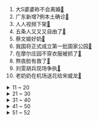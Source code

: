 1. 大S婆婆称不会离婚[:link:](https://s.weibo.com/weibo?q=%23大S婆婆称不会离婚%23&Refer=top)
2. 广东新增7例本土确诊[:link:](https://s.weibo.com/weibo?q=%23广东新增7例本土确诊%23&Refer=top)
3. 人人视频下架[:link:](https://s.weibo.com/weibo?q=%23人人视频下架%23&Refer=top)
4. 五条人又又又自由了[:link:](https://s.weibo.com/weibo?q=%23五条人又又又自由了%23&Refer=top)
5. 蔡文姬好奶[:link:](https://s.weibo.com/weibo?q=%23蔡文姬好奶%23&Refer=top)
6. 我国将正式成立第一批国家公园[:link:](https://s.weibo.com/weibo?q=%23我国将正式成立第一批国家公园%23&Refer=top)
7. 在摩尔庄园不穿衣服被抓了[:link:](https://s.weibo.com/weibo?q=%23在摩尔庄园不穿衣服被抓了%23&Refer=top)
8. 熬夜脸有救了[:link:](https://s.weibo.com/weibo?q=%23熬夜脸有救了%23&Refer=top)
9. 刘雯胡兵现场争执[:link:](https://s.weibo.com/weibo?q=%23刘雯胡兵现场争执%23&Refer=top)
10. 老奶奶在机场送花给宋威龙[:link:](https://s.weibo.com/weibo?q=%23老奶奶在机场送花给宋威龙%23&Refer=top)
<details>
<summary>11 ~ 20</summary>

11. 应届生的第一份工作重要吗[:link:](https://s.weibo.com/weibo?q=%23应届生的第一份工作重要吗%23&Refer=top)
12. 黑龙江煤矿事故失联8人位置初步确定[:link:](https://s.weibo.com/weibo?q=%23黑龙江煤矿事故失联8人位置初步确定%23&Refer=top)
13. iPhone13或有黄铜色[:link:](https://s.weibo.com/weibo?q=%23iPhone13或有黄铜色%23&Refer=top)
14. 杨玏 王玉雯[:link:](https://s.weibo.com/weibo?q=%23杨玏%20王玉雯%23&Refer=top)
15. 我国超9成大学生近视[:link:](https://s.weibo.com/weibo?q=%23我国超9成大学生近视%23&Refer=top)
16. 55岁以上胃癌患者占病患总数7成[:link:](https://s.weibo.com/weibo?q=%2355岁以上胃癌患者占病患总数7成%23&Refer=top)
17. 明天高考[:link:](https://s.weibo.com/weibo?q=%23明天高考%23&Refer=top)
18. 郭麒麟是穿了弟弟的睡衣吗[:link:](https://s.weibo.com/weibo?q=%23郭麒麟是穿了弟弟的睡衣吗%23&Refer=top)
19. EXO特别专辑单人照片[:link:](https://s.weibo.com/weibo?q=%23EXO特别专辑单人照片%23&Refer=top)
20. 李子柒流觞曲水桌[:link:](https://s.weibo.com/weibo?q=%23李子柒流觞曲水桌%23&Refer=top)
</details>
<details>
<summary>21 ~ 30</summary>

21. 端午假期超6成游客省内游[:link:](https://s.weibo.com/weibo?q=%23端午假期超6成游客省内游%23&Refer=top)
22. 科兴 接种第三针疫苗后抗体可提升十倍[:link:](https://s.weibo.com/weibo?q=%23科兴%20接种第三针疫苗后抗体可提升十倍%23&Refer=top)
23. 何婧婧[:link:](https://s.weibo.com/weibo?q=%23何婧婧%23&Refer=top)
24. 米露[:link:](https://s.weibo.com/weibo?q=%23米露%23&Refer=top)
25. 黄晓明状态[:link:](https://s.weibo.com/weibo?q=%23黄晓明状态%23&Refer=top)
26. 广州3种语言硬核喊话测核酸[:link:](https://s.weibo.com/weibo?q=%23广州3种语言硬核喊话测核酸%23&Refer=top)
27. 魏大勋把粉笑喷到刘耀文碗里[:link:](https://s.weibo.com/weibo?q=%23魏大勋把粉笑喷到刘耀文碗里%23&Refer=top)
28. 哈登拉伤大腿[:link:](https://s.weibo.com/weibo?q=%23哈登拉伤大腿%23&Refer=top)
29. 吴磊张子枫为高考加油[:link:](https://s.weibo.com/weibo?q=%23吴磊张子枫为高考加油%23&Refer=top)
30. 土地出让金[:link:](https://s.weibo.com/weibo?q=%23土地出让金%23&Refer=top)
</details>
<details>
<summary>31 ~ 40</summary>

31. 广东新增3例本土无症状[:link:](https://s.weibo.com/weibo?q=%23广东新增3例本土无症状%23&Refer=top)
32. 黑龙江鸡西煤矿煤与瓦斯突出事故[:link:](https://s.weibo.com/weibo?q=%23黑龙江鸡西煤矿煤与瓦斯突出事故%23&Refer=top)
33. 周也性格[:link:](https://s.weibo.com/weibo?q=%23周也性格%23&Refer=top)
34. 顶楼[:link:](https://s.weibo.com/weibo?q=%23顶楼%23&Refer=top)
35. 女生结婚该不该要彩礼[:link:](https://s.weibo.com/weibo?q=%23女生结婚该不该要彩礼%23&Refer=top)
36. 辣目洋子张翰对视[:link:](https://s.weibo.com/weibo?q=%23辣目洋子张翰对视%23&Refer=top)
37. 绿色答卷[:link:](https://s.weibo.com/weibo?q=%23绿色答卷%23&Refer=top)
38. 云南北迁象群向西北迁移12.1公里[:link:](https://s.weibo.com/weibo?q=%23云南北迁象群向西北迁移12.1公里%23&Refer=top)
39. 还以为自己逆行了[:link:](https://s.weibo.com/weibo?q=%23还以为自己逆行了%23&Refer=top)
40. 高考前上的最后一节课[:link:](https://s.weibo.com/weibo?q=%23高考前上的最后一节课%23&Refer=top)
</details>
<details>
<summary>41 ~ 50</summary>

41. 这可比电影好看多了[:link:](https://s.weibo.com/weibo?q=%23这可比电影好看多了%23&Refer=top)
42. 高考加油壁纸[:link:](https://s.weibo.com/weibo?q=%23高考加油壁纸%23&Refer=top)
43. 文化人的发言有多绝[:link:](https://s.weibo.com/weibo?q=%23文化人的发言有多绝%23&Refer=top)
44. 篮网 雄鹿[:link:](https://s.weibo.com/weibo?q=%23篮网%20雄鹿%23&Refer=top)
45. 南沙[:link:](https://s.weibo.com/weibo?q=%23南沙%23&Refer=top)
46. 云南北迁象群进入夕阳彝族乡[:link:](https://s.weibo.com/weibo?q=%23云南北迁象群进入夕阳彝族乡%23&Refer=top)
47. 觉醒年代[:link:](https://s.weibo.com/weibo?q=%23觉醒年代%23&Refer=top)
48. 原来真的有猫猫虫[:link:](https://s.weibo.com/weibo?q=%23原来真的有猫猫虫%23&Refer=top)
49. 程潇身材[:link:](https://s.weibo.com/weibo?q=%23程潇身材%23&Refer=top)
50. 不同年龄的女生给男生的建议[:link:](https://s.weibo.com/weibo?q=%23不同年龄的女生给男生的建议%23&Refer=top)
</details>
<details>
<summary>51 ~ 52</summary>

51. 精神内耗严重的表现[:link:](https://s.weibo.com/weibo?q=%23精神内耗严重的表现%23&Refer=top)
52. 广州6月6日起暂停实施开四停四[:link:](https://s.weibo.com/weibo?q=%23广州6月6日起暂停实施开四停四%23&Refer=top)
</details>